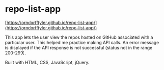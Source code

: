 # repo-list-app

[https://orndorfftyler.github.io/repo-list-app/](https://orndorfftyler.github.io/repo-list-app/)

This app lets the user view the repos hosted on GitHub associated with a particular user. This helped me practice making API calls. An error message is displayed if the API response is not successful (status not in the range 200-299).

Built with HTML, CSS, JavaScript, jQuery.
